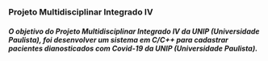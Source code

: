 ### Projeto Multidisciplinar Integrado IV

##### O objetivo do Projeto Multidisciplinar Integrado IV da  UNIP (Universidade Paulista), foi desenvolver um sistema em C/C++ para cadastrar pacientes dianosticados com Covid-19 da UNIP (Universidade Paulista).
